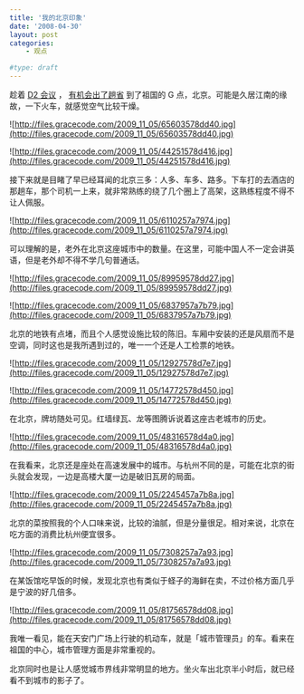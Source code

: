 ```yaml
---
title: '我的北京印象'
date: '2008-04-30'
layout: post
categories:
    - 观点

#type: draft
---
```


趁着  [D2 会议]({{site.urls}}/posts/1477/) ， [有机会出了趟省]({{site.urls}}/posts/1357/) 到了祖国的 G 点，北京。可能是久居江南的缘故，一下火车，就感觉空气比较干燥。

![http://files.gracecode.com/2009_11_05/65603578dd40.jpg](http://files.gracecode.com/2009_11_05/65603578dd40.jpg)

![http://files.gracecode.com/2009_11_05/44251578d416.jpg](http://files.gracecode.com/2009_11_05/44251578d416.jpg)

接下来就是目睹了早已经耳闻的北京三多：人多、车多、路多。下车打的去酒店的那趟车，那个司机一上来，就非常熟练的绕了几个圈上了高架，这熟练程度不得不让人佩服。

![http://files.gracecode.com/2009_11_05/6110257a7974.jpg](http://files.gracecode.com/2009_11_05/6110257a7974.jpg)

可以理解的是，老外在北京这座城市中的数量。在这里，可能中国人不一定会讲英语，但是老外却不得不学几句普通话。

![http://files.gracecode.com/2009_11_05/89959578dd27.jpg](http://files.gracecode.com/2009_11_05/89959578dd27.jpg)

![http://files.gracecode.com/2009_11_05/6837957a7b79.jpg](http://files.gracecode.com/2009_11_05/6837957a7b79.jpg)

北京的地铁有点堵，而且个人感觉设施比较的陈旧。车厢中安装的还是风扇而不是空调，同时这也是我所遇到过的，唯一一个还是人工检票的地铁。

![http://files.gracecode.com/2009_11_05/12927578d7e7.jpg](http://files.gracecode.com/2009_11_05/12927578d7e7.jpg)

![http://files.gracecode.com/2009_11_05/14772578d450.jpg](http://files.gracecode.com/2009_11_05/14772578d450.jpg)

在北京，牌坊随处可见。红墙绿瓦、龙等图腾诉说着这座古老城市的历史。

![http://files.gracecode.com/2009_11_05/48316578d4a0.jpg](http://files.gracecode.com/2009_11_05/48316578d4a0.jpg)

在我看来，北京还是座处在高速发展中的城市。与杭州不同的是，可能在北京的街头就会发现，一边是高楼大厦一边是破旧瓦房的局面。

![http://files.gracecode.com/2009_11_05/2245457a7b8a.jpg](http://files.gracecode.com/2009_11_05/2245457a7b8a.jpg)

北京的菜按照我的个人口味来说，比较的油腻，但是分量很足。相对来说，北京在吃方面的消费比杭州便宜很多。

![http://files.gracecode.com/2009_11_05/7308257a7a93.jpg](http://files.gracecode.com/2009_11_05/7308257a7a93.jpg)

在某饭馆吃早饭的时候，发现北京也有类似于蛏子的海鲜在卖，不过价格方面几乎是宁波的好几倍多。

![http://files.gracecode.com/2009_11_05/81756578dd08.jpg](http://files.gracecode.com/2009_11_05/81756578dd08.jpg)

我唯一看见，能在天安门广场上行驶的机动车，就是「城市管理员」的车。看来在祖国的中心，城市管理方面是非常重视的。

北京同时也是让人感觉城市界线非常明显的地方。坐火车出北京半小时后，就已经看不到城市的影子了。
